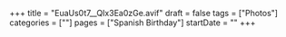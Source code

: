 +++
title = "EuaUs0t7__QIx3Ea0zGe.avif"
draft = false
tags = ["Photos"]
categories = [""]
pages = ["Spanish Birthday"]
startDate = ""
+++
